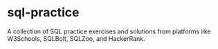 # sql-practice
A collection of SQL practice exercises and solutions from platforms like W3Schools, SQLBolt, SQLZoo, and HackerRank.
